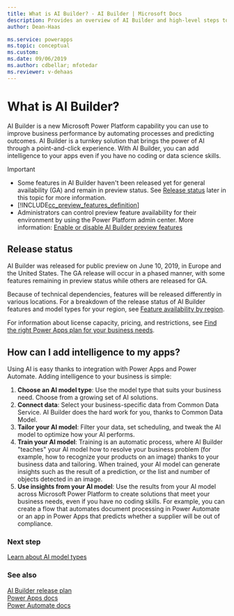 ```yaml
---
title: What is AI Builder? - AI Builder | Microsoft Docs
description: Provides an overview of AI Builder and high-level steps to add intelligence to your apps
author: Dean-Haas

ms.service: powerapps
ms.topic: conceptual
ms.custom: 
ms.date: 09/06/2019
ms.author: cdbellar; mfotedar
ms.reviewer: v-dehaas
---
```


# What is AI Builder?

AI Builder is a new<!--Would you say it's still "new"?--> Microsoft Power Platform capability you can use to<!--Suggested. Style Guide prefers us to focus on what the customer needs rather than saying the software helps, or allows, or lets them do something.--> improve business performance by automating processes and predicting outcomes. AI Builder is a turnkey solution that brings the power of AI through a point-and-click experience. With AI Builder, you can add intelligence to your apps even if you have no coding or data science skills.

 > [!IMPORTANT]
 >
 > - Some features in AI Builder haven't been released yet for general availability (GA) and remain in preview status. See [Release status](#release-status) later in this topic for more information.
 > - [!INCLUDE[cc_preview_features_definition](./includes/cc-preview-features-definition.md)]
 > - Administrators can control preview feature availability for their environment by using the Power Platform admin center. More information: [Enable or disable AI Builder preview features](administer.md#enable-or-disable-ai-builder-preview-features)<!--note from editor: The "More information: [link]** pattern doesn't take a trailing period. This is one reason it's always at the end of a paragraph. When the lead-in sentence has some specifics in it (as in line 30), the pattern does have a period after it. "For more information about some specific aspect of this thing, see [link]." -->

## Release status

AI Builder was released for public preview on June 10, 2019, in Europe and the United States. The GA release will occur in a phased manner, with some features remaining in preview status while others are released for GA.

Because of technical dependencies, features will be released differently in various locations. For a breakdown of the release status of AI Builder features and model types for your region, see [Feature availability by region](availability-region.md).

For information about license capacity, pricing, and restrictions, see [Find the right Power Apps plan for your business needs](https://powerapps.microsoft.com/pricing/).

## How can I add intelligence to my apps?

Using AI is easy thanks to integration with Power Apps and Power Automate<!--note from editor: Because "Microsoft" occurs on every page in docs, we count that as the first occurrence. The one exception is Teams, which our branding guidelines say should be "Microsoft Teams" at the first occurrence, and then just "Teams" after that. And of course some things always need "Microsoft," such as "Microsoft Power Platform." -->. Adding intelligence to your business is simple:

1. **Choose an AI model type**: Use the model type that suits your business need. Choose from a growing set of AI solutions.
1. **Connect data**: Select your business-specific data from Common Data Service. AI Builder does the hard work for you, thanks to Common Data Model<!--New guidance: No "the" for Common Data Model in addition to Common Data Service. -->.
1. **Tailor your AI model**: Filter your data, set scheduling, and tweak the AI model to optimize how your AI performs.
1. **Train your AI model**: Training is an automatic process, where AI Builder "teaches" your AI model how to resolve your business problem (for example, how to recognize your products on an image) thanks to your business data and tailoring. When trained, your AI model can generate insights such as the result of a prediction, or the list and number of objects detected in an image.
1. **Use insights from your AI model**: Use the results from your AI model across Microsoft Power Platform to create solutions that meet your business needs, even if you have no coding skills. For example, you can create a flow that automates document processing in Power Automate or an app in Power Apps that predicts whether a supplier will be out of compliance.

### Next step

[Learn about AI model types](model-types.md)

### See also
<!--note from editor: The majority of Power Platform topics seem to use "See also," so I've used that here rather than "Related content" or "Related topics." The advantage is that sometimes the links don't go to content but to community forums, so "See also" covers everything.-->
[AI Builder release plan](/power-platform-release-plan/2019wave2/ai-builder/planned-features)  
[Power Apps docs](https://docs.microsoft.com/powerapps/)  
[Power Automate docs](https://docs.microsoft.com/flow/getting-started)
